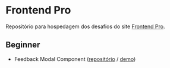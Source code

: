 # Frontend Pro
Repositório para hospedagem dos desafios do site [Frontend Pro](https://frontendpro.dev).

## Beginner
<!-- - Newsletter Card Component -->
- Feedback Modal Component ([repositório](https://github.com/walterjaworski/frontendpro-dev/tree/main/feedback-modal-component) / [demo](https://feedback-modal-component-walter.netlify.app/))
<!-- - Profile Card Component
- Share Content Card Component
- SendCrypt Web3 App
- Blog Card Component
- Payment Landing Page

## Intermediate
- Star Rating Component
- Toast Notification Component
- Accordion Component
- OTP Verification Component
- Testimonials UI Component
- Calendar Viewer Component
- Typehead Search Component
- Pricing Card Page
- Icon Sets Pricing Card
- Countdown Timer
- Smart Home Landing Page
- Contact Us Form
- Random Quote Generator

## Hard
- Sortable List Component
- Multi-step Form
- Multi-select Search Component
- Video Player Web App -->
